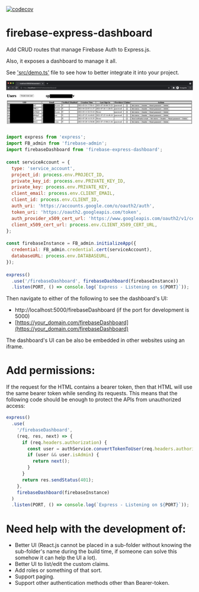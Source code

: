 [![codecov](https://codecov.io/gh/Asaf-S/firebase-express-dashboard/branch/main/graph/badge.svg?token=HQXFC8JKGX)](https://codecov.io/gh/Asaf-S/firebase-express-dashboard)
# firebase-express-dashboard

Add CRUD routes that manage Firebase Auth to Express.js.

Also, it exposes a dashboard to manage it all.

See ['src/demo.ts'](https://github.com/Asaf-S/firebase-express-dashboard/blob/main/src/demo.ts) file to see how to better integrate it into your project.

![Dashboard](./screenshot.png)

```javascript
import express from 'express';
import FB_admin from 'firebase-admin';
import firebaseDashboard from 'firebase-express-dashboard';

const serviceAccount = {
  type: 'service_account',
  project_id: process.env.PROJECT_ID,
  private_key_id: process.env.PRIVATE_KEY_ID,
  private_key: process.env.PRIVATE_KEY,
  client_email: process.env.CLIENT_EMAIL,
  client_id: process.env.CLIENT_ID,
  auth_uri: 'https://accounts.google.com/o/oauth2/auth',
  token_uri: 'https://oauth2.googleapis.com/token',
  auth_provider_x509_cert_url: 'https://www.googleapis.com/oauth2/v1/certs',
  client_x509_cert_url: process.env.CLIENT_X509_CERT_URL,
};

const firebaseInstance = FB_admin.initializeApp({
  credential: FB_admin.credential.cert(serviceAccount),
  databaseURL: process.env.DATABASEURL,
});

express()
  .use('/firebaseDashboard', firebaseDashboard(firebaseInstance))
  .listen(PORT, () => console.log(`Express - Listening on ${PORT}`));
```

Then navigate to either of the following to see the dashboard's UI:

- http://localhost:5000/firebaseDashboard (if the port for development is 5000)
- [https://your_domain.com/firebaseDashboard](https://your_domain.com/firebaseDashboard)

The dashboard's UI can be also be embedded in other websites using an iframe.

# Add permissions:

If the request for the HTML contains a bearer token, then that HTML will use the same bearer token while sending its requests.
This means that the following code should be enough to protect the APIs from unauthorized access:

```javascript
express()
  .use(
    '/firebaseDashboard',
    (req, res, next) => {
      if (req.headers.authorization) {
        const user = authService.convertTokenToUser(req.headers.authorization.replace('bearer ', ''));
        if (user && user.isAdmin) {
          return next();
        }
      }
      return res.sendStatus(401);
    },
    firebaseDashboard(firebaseInstance)
  )
  .listen(PORT, () => console.log(`Express - Listening on ${PORT}`));
```

# Need help with the development of:

- Better UI (React.js cannot be placed in a sub-folder without knowing the sub-folder's name during the build time, if someone can solve this somehow it can help the UI a lot).
- Better UI to list/edit the custom claims.
- Add roles or something of that sort.
- Support paging.
- Support other authentication methods other than Bearer-token.
